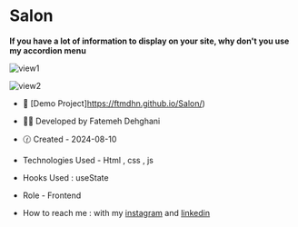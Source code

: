 # Salon

**If you have a lot of information to display on your site, why don't you use my accordion menu**

![view1](![view1](https://github.com/user-attachments/assets/1d0bc4af-fd60-4067-a99c-b1dcc8c975cd))

![view2](![view2](https://github.com/user-attachments/assets/ede4d018-719f-4a26-a163-b73c681e166b))

- 🐾 [Demo Project]https://ftmdhn.github.io/Salon/)

- 👩‍💻 Developed by Fatemeh Dehghani 

- 🕜 Created - 2024-08-10

- Technologies Used - Html , css , js

- Hooks Used : useState 

- Role - Frontend

- How to reach me : with my [instagram](https://www.instagram.com/ftm.dehgni/) and [linkedin](https://www.linkedin.com/in/fatemeh-dehghani-060973314/)
